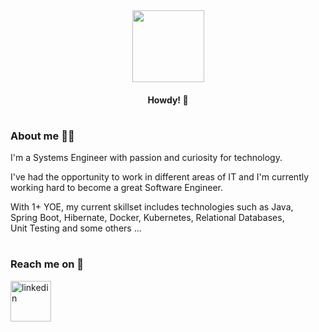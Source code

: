 
<div id="header" align="center">
<img src="https://media.giphy.com/media/utfeiHQ7CcpyRtXla6/giphy.gif" width="115">

#### Howdy! 👋
</div>

# 

### **About me 🐱‍👤** 

I'm a Systems Engineer with passion and curiosity for technology.

I've had the opportunity to work in different areas of IT and I'm currently   
working hard to become a great Software Engineer.   

With 1+ YOE, my current skillset includes technologies such as Java,  
Spring   Boot, Hibernate, Docker, Kubernetes, Relational Databases,    
Unit Testing and some others ...

#

### **Reach me on** 💬 
<div id="badges">
<a href="https://www.linkedin.com/in/jesusortegadelcastillo/?locale=en_US">
<img src="https://img.shields.io/badge/LinkedIn-informational?style=flat" alt="linkedin" width="65">
</a>
</div>  

